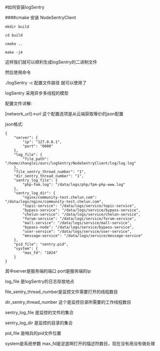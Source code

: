 #如何安装logSentry

####cmake 安装 NodeSentryClient

    mkdir build

    cd build

    cmake ..

    make -j4


这样我们就可以顺利生成logSentry的二进制文件

然后使用命令

./logSentry -c  配置文件路径  就可以使用了

logSentry 采用异步多线程的模型

配置文件详解:

[network_url]->url  这个配置选项是从云端获取等价的json配置

json格式:

```
{
	"server": {
		"ip": "127.0.0.1",
		"port": "6008"
	},
	"log_file": {
		"file_path": "/home/zhanglei/ourc/logSentry/NodeSentryClient/log/log.log"
	},
	"file_sentry_thread_number": "1",
	"dir_sentry_thread_number": "1",
	"sentry_log_file": {
		"php-fom.log": "/data/logs/php/fpm-php-www.log"
	},
	"sentry_log_dir": {
		"nginx/community-test.chelun.com": "/data/logs/nginx/community-test.chelun.com",
		"topic-service": "/data/logs/service/topic-service",
		"bypass-service": "/data/logs/service/bypass-service",
		"chelun-service": "/data/logs/service/chelun-service",
		"forum-service": "/data/logs/service/forum-service",
		"mall-service": "/data/logs/service/mall-service",
		"bypass-node": "/data/logs/service/bypass-service",
		"user-service": "/data/logs/service/user-service",
		"message-service": "/data/logs/service/message-service"
	},
	"pid_file": "sentry.pid",
	"system": {
		"max_fd": "1024"
	}
}
```

其中server是服务端的端口 port是服务端的ip

log_file 是logSentry的日志存放地点

file_sentry_thread_number是监控文件需要打开的线程数目

dir_sentry_thread_number 这个是监控目录所需要的工作线程数目

sentry_log_file 是监控的文件的集合

sentry_log_dir 是监控的目录的集合

pid_file 是哨兵的pid文件位置

system是系统参数 max_fd是足底啊打开的描述符数目，现在没有用没有做处理